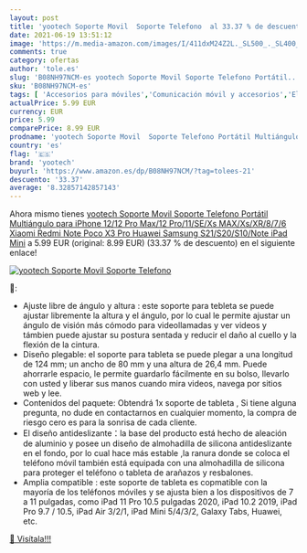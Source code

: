 ```yaml
---
layout: post
title: 'yootech Soporte Movil  Soporte Telefono  al 33.37 % de descuento'
date: 2021-06-19 13:51:12
image: 'https://m.media-amazon.com/images/I/411dxM24Z2L._SL500_._SL400_.jpg'
comments: true
category: ofertas
author: 'tole.es'
slug: 'B08NH97NCM-es yootech Soporte Movil Soporte Telefono Portátil...'
sku: 'B08NH97NCM-es'
tags: [ 'Accesorios para móviles','Comunicación móvil y accesorios','Electrónica','Soportes para móviles','ipad','iphone','yootech', ]
actualPrice: 5.99 EUR
currency: EUR
price: 5.99
comparePrice: 8.99 EUR
prodname: 'yootech Soporte Movil  Soporte Telefono Portátil Multiángulo para iPhone 12/12 Pro Max/12 Pro/11/SE/Xs MAX/Xs/XR/8/7/6  Xiaomi Redmi Note  Poco X3 Pro  Huawei  Samsung S21/S20/S10/Note  iPad Mini'
country: 'es'
flag: '🇪🇸'
brand: 'yootech'
buyurl: 'https://www.amazon.es/dp/B08NH97NCM/?tag=tolees-21'
descuento: '33.37'
average: '8.32857142857143'
---
```


Ahora mismo tienes [yootech Soporte Movil  Soporte Telefono Portátil Multiángulo para iPhone 12/12 Pro Max/12 Pro/11/SE/Xs MAX/Xs/XR/8/7/6  Xiaomi Redmi Note  Poco X3 Pro  Huawei  Samsung S21/S20/S10/Note  iPad Mini](https://www.amazon.es/dp/B08NH97NCM/?tag=tolees-21) a 5.99 EUR (original: 8.99 EUR) (33.37 %  de descuento) en el siguiente enlace!

[![yootech Soporte Movil  Soporte Telefono ](https://m.media-amazon.com/images/I/411dxM24Z2L._SL500_._SL400_.jpg)](https://www.amazon.es/dp/B08NH97NCM/?tag=tolees-21)

🔎:

- Ajuste libre de ángulo y altura : este soporte para tebleta se puede ajustar libremente la altura y el ángulo, por lo cual le permite ajustar un ángulo de visión más cómodo para videollamadas y ver videos y támbien puede ajustar su postura sentada y reducir el daño al cuello y la flexión de la cintura.
- Diseño plegable: el soporte para tableta se puede plegar a una longitud de 124 mm; un ancho de 80 mm y una altura de 26,4 mm. Puede ahorrarle espacio, le permite guardarlo fácilmente en su bolso, llevarlo con usted y liberar sus manos cuando mira videos, navega por sitios web y lee.
- Contenidos del paquete: Obtendrá 1x soporte de tableta , Si tiene alguna pregunta, no dude en contactarnos en cualquier momento, la compra de riesgo cero es para la sonrisa de cada cliente.
- El diseño antideslizante：la base del producto está hecho de aleación de aluminio y posee un diseño de almohadilla de silicona antideslizante en el fondo, por lo cual hace más estable ,la ranura donde se coloca el teléfono móvil también está equipada con una almohadilla de silicona para proteger el teléfono o tableta de arañazos y resbalones.
- Amplia compatible : este soporte de tableta es copmatible con la mayoría de los teléfonos móviles y se ajusta bien a los dispositivos de 7 a 11 pulgadas, como iPad 11 Pro 10.5 pulgadas 2020, iPad 10.2 2019, iPad Pro 9.7 / 10.5, iPad Air 3/2/1, iPad Mini 5/4/3/2, Galaxy Tabs, Huawei, etc.

[🛒 Visítala!!!](https://www.amazon.es/dp/B08NH97NCM/?tag=tolees-21)
